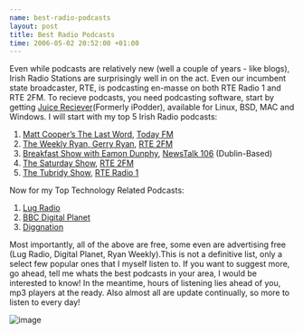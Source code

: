 ```yaml
--- 
name: best-radio-podcasts 
layout: post 
title: Best Radio Podcasts
time: 2006-05-02 20:52:00 +01:00 
---
```


Even while podcasts are relatively new (well a couple of years - like
blogs), Irish Radio Stations are surprisingly well in on the act. Even
our incumbent state broadcaster, RTE, is podcasting en-masse on both RTE
Radio 1 and RTE 2FM. To recieve podcasts, you need podcasting software,
start by getting [Juice
Reciever](http://juicereceiver.sourceforge.net/index.php)(Formerly
iPodder), available for Linux, BSD, MAC and Windows. I will start with
my top 5 Irish Radio podcasts:

1.  [Matt Cooper’s The Last
    Word](http://audio.todayfm.com/lwpodcasting.xml), [Today
    FM](http://www.todayfm.com/)
2.  [The Weekly Ryan, Gerry
    Ryan](http://www.rte.ie/2fm/podcast/podcast_gerryryan.xml), [RTE
    2FM](http://www.rte.ie/2fm/)
3.  [Breakfast Show with Eamon
    Dunphy](http://www.newstalk106.ie/podcasts/Breakfast.xml), [NewsTalk
    106](http://www.newstalk106.ie/) (Dublin-Based)
4.  [The Saturday Show](http://www.rte.ie/2fm/thesaturdayshow.html),
    [RTE 2FM](http://www.rte.ie/2fm/)
5.  [The Tubridy
    Show](http://www.rte.ie/rams/radio/latest/rte-thetubridyshow.smil),
    [RTE Radio 1](http://www.rte.ie/radio1/)

Now for my Top Technology Related Podcasts:

1.  [Lug Radio](http://www.lugradio.org/episodes.rss)
2.  [BBC Digital
    Planet](http://downloads.bbc.co.uk/rmhttp/downloadtrial/worldservice/digitalplanet/rss.xml)
3.  [Diggnation](http://revision3.com/diggnation/feed/high.mp3.xml)

Most importantly, all of the above are free, some even are advertising
free (Lug Radio, Digital Planet, Ryan Weekly).This is not a definitive
list, only a select few popular ones that I myself listen to. If you
want to suggest more, go ahead, tell me whats the best podcasts in your
area, I would be interested to know! In the meantime, hours of listening
lies ahead of you, mp3 players at the ready. Also almost all are update
continually, so more to listen to every day!

![image](https://blogger.googleusercontent.com/tracker/7231752728434532377-5707048351740258057?l=neil.grogan.ie)

